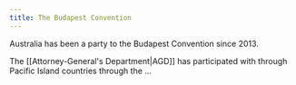 ```yaml
---
title: The Budapest Convention
---
```

Australia has been a party to the Budapest Convention since 2013.

The [[Attorney-General's Department|AGD]] has participated with through Pacific Island countries through the ...